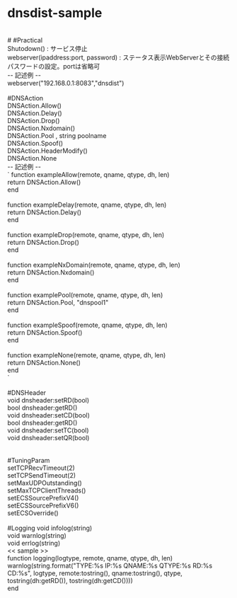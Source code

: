 # dnsdist-sample
<br>
#
#Practical<br>
Shutodown() : サービス停止<br>
webserver(ipaddress:port, password) : ステータス表示WebServerとその接続パスワードの設定。portは省略可<br>
-- 記述例 --<br>
webserver("192.168.0.1:8083","dnsdist")<br>
<br>
#DNSAction<br>
DNSAction.Allow()<br>
DNSAction.Delay()<br>
DNSAction.Drop()<br>
DNSAction.Nxdomain()<br>
DNSAction.Pool , string poolname<br>
DNSAction.Spoof()<br>
DNSAction.HeaderModify()<br>
DNSAction.None<br>
-- 記述例 --<br>
`
    function exampleAllow(remote, qname, qtype, dh, len)<br>
        return DNSAction.Allow()<br>
    end<br>
<br>
function exampleDelay(remote, qname, qtype, dh, len)<br>
        return DNSAction.Delay()<br>
end<br>
<br>
function exampleDrop(remote, qname, qtype, dh, len)<br>
        return DNSAction.Drop()<br>
end<br>
<br>
function exampleNxDomain(remote, qname, qtype, dh, len)<br>
        return DNSAction.Nxdomain()<br>
end<br>
<br>
function examplePool(remote, qname, qtype, dh, len)<br>
        return DNSAction.Pool, "dnspool1"<br>
end<br>
<br>
function exampleSpoof(remote, qname, qtype, dh, len)<br>
        return DNSAction.Spoof()<br>
end<br>
<br>
function exampleNone(remote, qname, qtype, dh, len)<br>
        return DNSAction.None()<br>
end<br>
`<br>
<br>
#DNSHeader<br>
void dnsheader:setRD(bool)<br>
bool dnsheader:getRD()<br>
void dnsheader:setCD(bool)<br>
bool dnsheader:getRD()<br>
void dnsheader:setTC(bool)<br>
void dnsheader:setQR(bool)<br>
<br>
<br>
#TuningParam<br>
setTCPRecvTimeout(2)<br>
setTCPSendTimeout(2)<br>
setMaxUDPOutstanding()<br>
setMaxTCPClientThreads()<br>
setECSSourcePrefixV4()<br>
setECSSourcePrefixV6()<br>
setECSOverride()<br>
<br>
#Logging
void infolog(string)<br>
void warnlog(string)<br>
void errlog(string)<br>
<< sample >><br>
function logging(logtype, remote, qname, qtype, dh, len)<br>
        warnlog(string.format("TYPE:%s IP:%s QNAME:%s QTYPE:%s RD:%s CD:%s", logtype, remote:tostring(), qname:tostring(), qtype, tostring(dh:getRD()), tostring(dh:getCD())))<br>
end<br>
<br>
